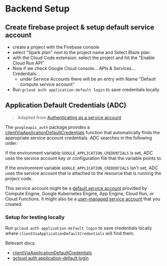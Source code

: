 # Backend Setup 

## Create firebase project & setup default service account

- create a project with the Firebase console 
- select "Spark plan" next to the project name and Select Blaze plan 
- with the Cloud Code extension: select the project and hit the "Enable Cloud Run API" 
- Now if we check Google Cloud console... APIs & Services... Credentials...
  - under Service Accounts there will be an entry with Name "Default compute service account"
- Run `gcloud auth application-default login` to save credentials locally

## Application Default Credentials (ADC)

> Adapted from [Authenticating as a service account](https://cloud.google.com/docs/authentication/production)

The `googleapis_auth` package provides a [clientViaApplicationDefaultCredentials](https://pub.dev/documentation/googleapis_auth/latest/auth_io/clientViaApplicationDefaultCredentials.html) function that automatically finds the appropriate service account credentials. ADC searches in the following order:

If the environment variable `GOOGLE_APPLICATION_CREDENTIALS` is set, ADC uses the service account key or configuration file that the variable points to.

If the environment variable `GOOGLE_APPLICATION_CREDENTIALS` isn't set, ADC uses the service account that is attached to the resource that is running the project code.

This service account might be a [default service account](https://cloud.google.com/iam/docs/service-accounts#default) provided by Compute Engine, Google Kubernetes Engine, App Engine, Cloud Run, or Cloud Functions. It might also be a [user-managed service account](https://cloud.google.com/iam/docs/service-accounts#user-managed) that you created.

### Setup for testing locally

Run `gcloud auth application-default login` to save credentials locally where `clientViaApplicationDefaultCredentials` will find them.

Relevant docs: 
- [clientViaApplicationDefaultCredentials](https://pub.dev/documentation/googleapis_auth/latest/auth_io/clientViaApplicationDefaultCredentials.html)
- [gcloud auth application-default login](https://cloud.google.com/sdk/gcloud/reference/auth/application-default/login)